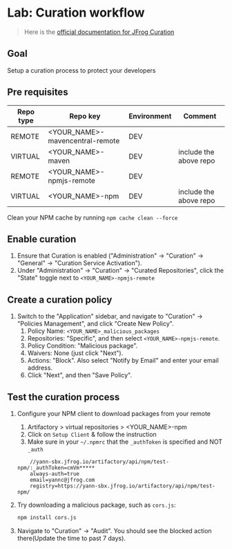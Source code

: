 # Lab: Curation workflow

> Here is the [official documentation for JFrog Curation](https://jfrog.com/help/r/jfrog-curation/jfrog-curation-workflow)

## Goal

Setup a curation process to protect your developers

## Pre requisites

Repo type | Repo key | Environment | Comment
---|---|--- |---
REMOTE | <YOUR_NAME>-mavencentral-remote | DEV |
VIRTUAL | <YOUR_NAME>-maven  | DEV | include the above repo
REMOTE | <YOUR_NAME>-npmjs-remote | DEV |
VIRTUAL | <YOUR_NAME>-npm  | DEV | include the above repo

Clean your NPM cache by running `npm cache clean --force`

## Enable curation

1. Ensure that Curation is enabled ("Administration" -> "Curation" -> "General" -> "Curation Service Activation").
2. Under "Administration" -> "Curation" -> "Curated Repositories", click the "State" toggle next to `<YOUR_NAME>-npmjs-remote`

## Create a curation policy

1. Switch to the "Application" sidebar, and navigate to "Curation" -> "Policies Management", and click "Create New Policy".
   1. Policy Name: `<YOUR_NAME>_malicious_packages`
   2. Repositories: "Specific", and then select `<YOUR_NAME>-npmjs-remote`.
   3. Policy Condition: "Malicious package".
   4. Waivers: None (just click "Next").
   5. Actions: "Block". Also select "Notify by Email" and enter your email address.
   6. Click "Next", and then "Save Policy".

## Test the curation process

1. Configure your NPM client to download packages from your remote
    1. Artifactory > virtual repositories > <YOUR_NAME>-npm
    2. Click on  `Setup Client` & follow the instruction
    3. Make sure in your `~/.npmrc` that the ```_authToken``` is specified and NOT ```_auth```

    ```text
        //yann-sbx.jfrog.io/artifactory/api/npm/test-npm/:_authToken=cmVm*****
        always-auth=true
        email=yannc@jfrog.com
        registry=https://yann-sbx.jfrog.io/artifactory/api/npm/test-npm/
    ```

3. Try downloading a malicious package, such as `cors.js`:

   ```bash
   npm install cors.js
   ```

4. Navigate to "Curation" -> "Audit". You should see the blocked action there(Update the time to past 7 days).
